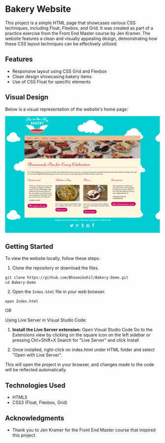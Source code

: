 # Bakery Website

This project is a simple HTML page that showcases various CSS techniques, including Float, Flexbox, and Grid. It was created as part of a practice exercise from the Front End Master course by Jen Kramer. The website features a clean and visually appealing design, demonstrating how these CSS layout techniques can be effectively utilized.

## Features

- Responsive layout using CSS Grid and Flexbox
- Clean design showcasing bakery items
- Use of CSS Float for specific elements

## Visual Design

Below is a visual representation of the website's home page:

![Home](Images/Home.png)

## Getting Started

To view the website locally, follow these steps:

1. Clone the repository or download the files.

```
git clone https://github.com/BhoomiGohil/Bakery-Demo.git
cd Bakery-Demo
```

2. Open the `Index.html` file in your web browser.

```
open Index.html
```

OR

Using Live Server in Visual Studio Code:

1. **Install the Live Server extension:**
   Open Visual Studio Code Go to the Extensions view by clicking on the square icon on the left sidebar or pressing Ctrl+Shift+X Search for "Live Server" and click Install

2. Once installed, right-click on index.html under HTML folder and select "Open with Live Server".

This will open the project in your browser, and changes made to the code will be reflected automatically.

## Technologies Used

- HTML5
- CSS3 (Float, Flexbox, Grid)

## Acknowledgments

- Thank you to Jen Kramer for the Front End Master course that inspired this project.
